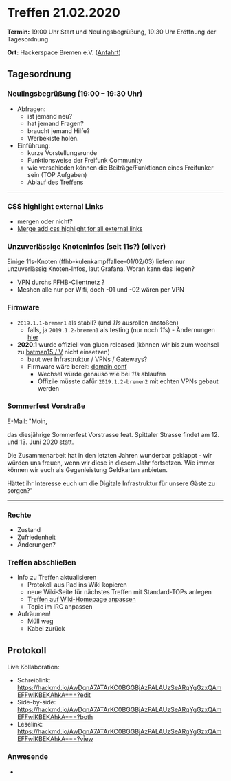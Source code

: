 # Treffen 21.02.2020

**Termin:** 19:00 Uhr Start und Neulingsbegrüßung, 19:30 Uhr Eröffnung der Tagesordnung

**Ort:** Hackerspace Bremen e.V. ([Anfahrt](https://www.hackerspace-bremen.de/anfahrt/))

## Tagesordnung
### Neulingsbegrüßung (19:00 – 19:30 Uhr)

- Abfragen:
    - ist jemand neu?
    - hat jemand Fragen?
    - braucht jemand Hilfe?
    - Werbekiste holen.
- Einführung:
    - kurze Vorstellungsrunde
    - Funktionsweise der Freifunk Community
    - wie verschieden können die Beiträge/Funktionen eines Freifunker sein (TOP Aufgaben)
    - Ablauf des Treffens

---

### CSS highlight external Links
- mergen oder nicht?
- [Merge add css highlight for all external links](https://github.com/FreifunkBremen/bremen.freifunk.net/pull/110)

### Unzuverlässige Knoteninfos (seit 11s?) (oliver)
Einige 11s-Knoten (ffhb-kulenkampffallee-01/02/03) liefern nur unzuverlässig Knoten-Infos, laut Grafana. Woran kann das liegen?
- VPN durchs FFHB-Clientnetz ?
- Meshen alle nur per Wifi, doch -01 und -02 wären per VPN

### Firmware
- `2019.1.1-bremen1` als stabil? (und _11s_ ausrollen anstoßen)
  - falls, ja `2019.1.2-bremen1` als testing (nur noch _11s_) - Ändernungen [hier](https://github.com/FreifunkBremen/gluon-site-ffhb/pull/37/files)
- **2020.1** wurde offiziell von gluon released (können wir bis zum wechsel zu [batman15 / V](https://gluon.readthedocs.io/en/v2020.1.x/releases/v2020.1.html#batman-adv-compat-v14-removal) nicht einsetzen)
  - baut wer Infrastruktur / VPNs / Gateways?
  - Firmware wäre bereit: [domain.conf](https://github.com/FreifunkBremen/gluon-site-ffhb/blob/after_ibss/domains/ffhb_batv15.conf#L55-L58)
      - Wechsel würde genauso wie bei _11s_ ablaufen
      - Offizile müsste dafür `2019.1.2-bremen2` mit echten VPNs gebaut werden

### Sommerfest Vorstraße
E-Mail:
"Moin,

das diesjährige Sommerfest Vorstrasse feat. Spittaler Strasse findet am 12. und 13. Juni 2020 statt.

Die Zusammenarbeit hat in den letzten Jahren wunderbar geklappt - wir würden uns freuen, wenn wir diese in diesem Jahr fortsetzen. Wie immer können wir euch als Gegenleistung Geldkarten anbieten. 

Hättet ihr Interesse euch um die Digitale Infrastruktur für unsere Gäste zu sorgen?"

---
### Rechte

- Zustand
- Zufriedenheit
- Änderungen?

### Treffen abschließen

- Info zu Treffen aktualisieren
  - Protokoll aus Pad ins Wiki kopieren
  - neue Wiki-Seite für nächstes Treffen mit Standard-TOPs anlegen
  - [Treffen auf Wiki-Homepage anpassen](https://wiki.bremen.freifunk.net/Home)
  - Topic im IRC anpassen
- Aufräumen!
  - Müll weg
  - Kabel zurück

## Protokoll

Live Kollaboration:

* Schreiblink: https://hackmd.io/AwDgnA7ATArKC0BGGBjAzPALAUzSeARgYgGzxQAmEFFwiKBEKAhkA===?edit
* Side-by-side: https://hackmd.io/AwDgnA7ATArKC0BGGBjAzPALAUzSeARgYgGzxQAmEFFwiKBEKAhkA===?both
* Leselink: https://hackmd.io/AwDgnA7ATArKC0BGGBjAzPALAUzSeARgYgGzxQAmEFFwiKBEKAhkA===?view

### Anwesende
* 